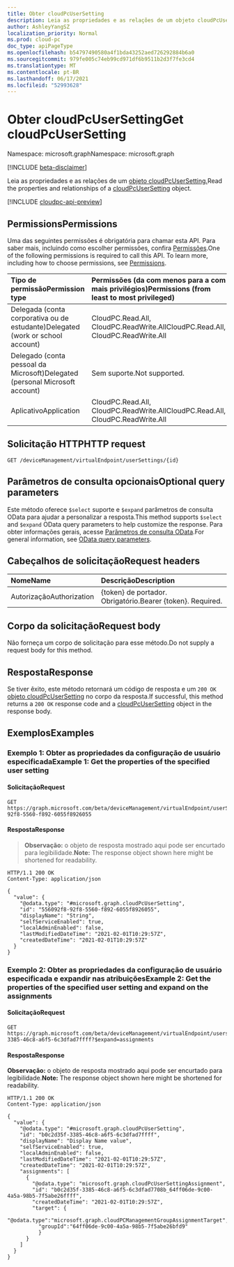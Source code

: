 ```yaml
---
title: Obter cloudPcUserSetting
description: Leia as propriedades e as relações de um objeto cloudPcUserSetting.
author: AshleyYangSZ
localization_priority: Normal
ms.prod: cloud-pc
doc_type: apiPageType
ms.openlocfilehash: b54797490580a4f1bda43252aed726292884b6a0
ms.sourcegitcommit: 979fe005c74eb99cd971df6b9511b2d3f7fe3cd4
ms.translationtype: MT
ms.contentlocale: pt-BR
ms.lasthandoff: 06/17/2021
ms.locfileid: "52993628"
---
```

# <a name="get-cloudpcusersetting"></a><span data-ttu-id="8b7d4-103">Obter cloudPcUserSetting</span><span class="sxs-lookup"><span data-stu-id="8b7d4-103">Get cloudPcUserSetting</span></span>

<span data-ttu-id="8b7d4-104">Namespace: microsoft.graph</span><span class="sxs-lookup"><span data-stu-id="8b7d4-104">Namespace: microsoft.graph</span></span>

[!INCLUDE [beta-disclaimer](../../includes/beta-disclaimer.md)]

<span data-ttu-id="8b7d4-105">Leia as propriedades e as relações de um [objeto cloudPcUserSetting.](../resources/cloudpcusersetting.md)</span><span class="sxs-lookup"><span data-stu-id="8b7d4-105">Read the properties and relationships of a [cloudPcUserSetting](../resources/cloudpcusersetting.md) object.</span></span>

[!INCLUDE [cloudpc-api-preview](../../includes/cloudpc-api-preview.md)]

## <a name="permissions"></a><span data-ttu-id="8b7d4-106">Permissions</span><span class="sxs-lookup"><span data-stu-id="8b7d4-106">Permissions</span></span>

<span data-ttu-id="8b7d4-p101">Uma das seguintes permissões é obrigatória para chamar esta API. Para saber mais, incluindo como escolher permissões, confira [Permissões](/graph/permissions-reference).</span><span class="sxs-lookup"><span data-stu-id="8b7d4-p101">One of the following permissions is required to call this API. To learn more, including how to choose permissions, see [Permissions](/graph/permissions-reference).</span></span>

|<span data-ttu-id="8b7d4-109">Tipo de permissão</span><span class="sxs-lookup"><span data-stu-id="8b7d4-109">Permission type</span></span>|<span data-ttu-id="8b7d4-110">Permissões (da com menos para a com mais privilégios)</span><span class="sxs-lookup"><span data-stu-id="8b7d4-110">Permissions (from least to most privileged)</span></span>|
|:---|:---|
|<span data-ttu-id="8b7d4-111">Delegada (conta corporativa ou de estudante)</span><span class="sxs-lookup"><span data-stu-id="8b7d4-111">Delegated (work or school account)</span></span>|<span data-ttu-id="8b7d4-112">CloudPC.Read.All, CloudPC.ReadWrite.All</span><span class="sxs-lookup"><span data-stu-id="8b7d4-112">CloudPC.Read.All, CloudPC.ReadWrite.All</span></span>|
|<span data-ttu-id="8b7d4-113">Delegado (conta pessoal da Microsoft)</span><span class="sxs-lookup"><span data-stu-id="8b7d4-113">Delegated (personal Microsoft account)</span></span>|<span data-ttu-id="8b7d4-114">Sem suporte.</span><span class="sxs-lookup"><span data-stu-id="8b7d4-114">Not supported.</span></span>|
|<span data-ttu-id="8b7d4-115">Aplicativo</span><span class="sxs-lookup"><span data-stu-id="8b7d4-115">Application</span></span>|<span data-ttu-id="8b7d4-116">CloudPC.Read.All, CloudPC.ReadWrite.All</span><span class="sxs-lookup"><span data-stu-id="8b7d4-116">CloudPC.Read.All, CloudPC.ReadWrite.All</span></span>|

## <a name="http-request"></a><span data-ttu-id="8b7d4-117">Solicitação HTTP</span><span class="sxs-lookup"><span data-stu-id="8b7d4-117">HTTP request</span></span>

<!-- {
  "blockType": "ignored"
}
-->

``` http
GET /deviceManagement/virtualEndpoint/userSettings/{id}
```

## <a name="optional-query-parameters"></a><span data-ttu-id="8b7d4-118">Parâmetros de consulta opcionais</span><span class="sxs-lookup"><span data-stu-id="8b7d4-118">Optional query parameters</span></span>

<span data-ttu-id="8b7d4-119">Este método oferece `$select` suporte e `$expand` parâmetros de consulta OData para ajudar a personalizar a resposta.</span><span class="sxs-lookup"><span data-stu-id="8b7d4-119">This method supports `$select` and `$expand` OData query parameters to help customize the response.</span></span> <span data-ttu-id="8b7d4-120">Para obter informações gerais, acesse [Parâmetros de consulta OData](/graph/query-parameters).</span><span class="sxs-lookup"><span data-stu-id="8b7d4-120">For general information, see [OData query parameters](/graph/query-parameters).</span></span>

## <a name="request-headers"></a><span data-ttu-id="8b7d4-121">Cabeçalhos de solicitação</span><span class="sxs-lookup"><span data-stu-id="8b7d4-121">Request headers</span></span>

| <span data-ttu-id="8b7d4-122">Nome</span><span class="sxs-lookup"><span data-stu-id="8b7d4-122">Name</span></span>          | <span data-ttu-id="8b7d4-123">Descrição</span><span class="sxs-lookup"><span data-stu-id="8b7d4-123">Description</span></span>               |
| :------------ | :------------------------ |
| <span data-ttu-id="8b7d4-124">Autorização</span><span class="sxs-lookup"><span data-stu-id="8b7d4-124">Authorization</span></span> | <span data-ttu-id="8b7d4-p103">{token} de portador. Obrigatório.</span><span class="sxs-lookup"><span data-stu-id="8b7d4-p103">Bearer {token}. Required.</span></span> |

## <a name="request-body"></a><span data-ttu-id="8b7d4-127">Corpo da solicitação</span><span class="sxs-lookup"><span data-stu-id="8b7d4-127">Request body</span></span>

<span data-ttu-id="8b7d4-128">Não forneça um corpo de solicitação para esse método.</span><span class="sxs-lookup"><span data-stu-id="8b7d4-128">Do not supply a request body for this method.</span></span>

## <a name="response"></a><span data-ttu-id="8b7d4-129">Resposta</span><span class="sxs-lookup"><span data-stu-id="8b7d4-129">Response</span></span>

<span data-ttu-id="8b7d4-130">Se tiver êxito, este método retornará um código de resposta e um `200 OK` [objeto cloudPcUserSetting](../resources/cloudpcusersetting.md) no corpo da resposta.</span><span class="sxs-lookup"><span data-stu-id="8b7d4-130">If successful, this method returns a `200 OK` response code and a [cloudPcUserSetting](../resources/cloudpcusersetting.md) object in the response body.</span></span>

## <a name="examples"></a><span data-ttu-id="8b7d4-131">Exemplos</span><span class="sxs-lookup"><span data-stu-id="8b7d4-131">Examples</span></span>

### <a name="example-1-get-the-properties-of-the-specified-user-setting"></a><span data-ttu-id="8b7d4-132">Exemplo 1: Obter as propriedades da configuração de usuário especificada</span><span class="sxs-lookup"><span data-stu-id="8b7d4-132">Example 1: Get the properties of the specified user setting</span></span>

#### <a name="request"></a><span data-ttu-id="8b7d4-133">Solicitação</span><span class="sxs-lookup"><span data-stu-id="8b7d4-133">Request</span></span>
<!-- {
  "blockType": "request",
  "name": "get_cloudpcusersetting"
}
-->
``` http
GET https://graph.microsoft.com/beta/deviceManagement/virtualEndpoint/userSettings/556092f8-92f8-5560-f892-6055f8926055
```


#### <a name="response"></a><span data-ttu-id="8b7d4-134">Resposta</span><span class="sxs-lookup"><span data-stu-id="8b7d4-134">Response</span></span>
><span data-ttu-id="8b7d4-135">**Observação:** o objeto de resposta mostrado aqui pode ser encurtado para legibilidade.</span><span class="sxs-lookup"><span data-stu-id="8b7d4-135">**Note:** The response object shown here might be shortened for readability.</span></span>
<!-- {
  "blockType": "response",
  "truncated": true,
  "@odata.type": "microsoft.graph.cloudPcUserSetting"
}
-->
``` http
HTTP/1.1 200 OK
Content-Type: application/json

{
  "value": {
    "@odata.type": "#microsoft.graph.cloudPcUserSetting",
    "id": "556092f8-92f8-5560-f892-6055f8926055",
    "displayName": "String",
    "selfServiceEnabled": true,
    "localAdminEnabled": false,
    "lastModifiedDateTime": "2021-02-01T10:29:57Z",
    "createdDateTime": "2021-02-01T10:29:57Z"
  }
}
```

### <a name="example-2-get-the-properties-of-the-specified-user-setting-and-expand-on-the-assignments"></a><span data-ttu-id="8b7d4-136">Exemplo 2: Obter as propriedades da configuração de usuário especificada e expandir nas atribuições</span><span class="sxs-lookup"><span data-stu-id="8b7d4-136">Example 2: Get the properties of the specified user setting and expand on the assignments</span></span>

#### <a name="request"></a><span data-ttu-id="8b7d4-137">Solicitação</span><span class="sxs-lookup"><span data-stu-id="8b7d4-137">Request</span></span>
<!-- {
  "blockType": "request",
  "name": "get_cloudpcusersetting_2"
}
-->

``` http
GET https://graph.microsoft.com/beta/deviceManagement/virtualEndpoint/usersettings/b0c2d35f-3385-46c8-a6f5-6c3dfad7ffff?$expand=assignments
```


#### <a name="response"></a><span data-ttu-id="8b7d4-138">Resposta</span><span class="sxs-lookup"><span data-stu-id="8b7d4-138">Response</span></span>

<span data-ttu-id="8b7d4-139">**Observação:** o objeto de resposta mostrado aqui pode ser encurtado para legibilidade.</span><span class="sxs-lookup"><span data-stu-id="8b7d4-139">**Note:** The response object shown here might be shortened for readability.</span></span>
<!-- {
  "blockType": "response",
  "truncated": true,
  "@odata.type": "microsoft.graph.cloudPcUserSetting"
}
-->

``` http
HTTP/1.1 200 OK
Content-Type: application/json

{
  "value": {
    "@odata.type": "#microsoft.graph.cloudPcUserSetting",
    "id": "b0c2d35f-3385-46c8-a6f5-6c3dfad7ffff",
    "displayName": "Display Name value",
    "selfServiceEnabled": true,
    "localAdminEnabled": false,
    "lastModifiedDateTime": "2021-02-01T10:29:57Z",
    "createdDateTime": "2021-02-01T10:29:57Z",
    "assignments": [
      {
        "@odata.type": "microsoft.graph.cloudPcUserSettingAssignment",
        "id": "b0c2d35f-3385-46c8-a6f5-6c3dfad7708b_64ff06de-9c00-4a5a-98b5-7f5abe26ffff",
        "createdDateTime": "2021-02-01T10:29:57Z",
        "target": {
          "@odata.type":"microsoft.graph.cloudPCManagementGroupAssignmentTarget",
          "groupId":"64ff06de-9c00-4a5a-98b5-7f5abe26bfd9"
          }
      }
    ]
  }
}
```

